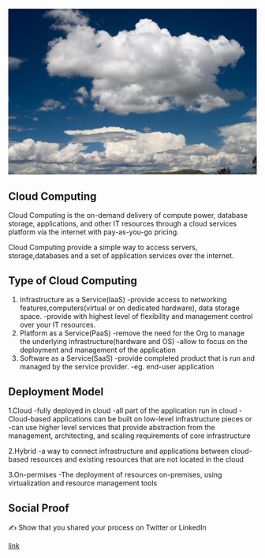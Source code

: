 <p align="center">
  <img src="cloud.jpg">
</p>


## Cloud Computing
Cloud Computing is the on-demand delivery of compute power, database storage, applications, and other IT resources through a cloud services platform via the internet with pay-as-you-go pricing.

Cloud Computing provide a simple way to access servers, storage,databases and a set of application services over the internet.

## Type of Cloud Computing
1. Infrastructure as a Service(IaaS)
  -provide access to networking features,computers(virtual or on dedicated hardware), data storage space.
  -provide with highest level of flexibility and management control over your IT resources.
2. Platform as a Service(PaaS)
  -remove the need for the Org to manage the underlying infrastructure(hardware and OS) 
  -allow to focus on the deployment and management of the application
3. Software as a Service(SaaS)
  -provide completed product that is run and managed by the service provider.
  -eg. end-user application

## Deployment Model
1.Cloud
  -fully deployed in cloud
  -all part of the application run in cloud
  -Cloud-based applications can be built on low-level infrastructure pieces or 
  -can use higher level services that provide abstraction from the management, architecting, and scaling requirements of core infrastructure

2.Hybrid
  -a way to connect infrastructure and applications between cloud-based resources and existing resources that are not located in the cloud

3.On-permises
  -The deployment of resources on-premises, using virtualization and resource management tools

## Social Proof

✍️ Show that you shared your process on Twitter or LinkedIn

[link](link)
